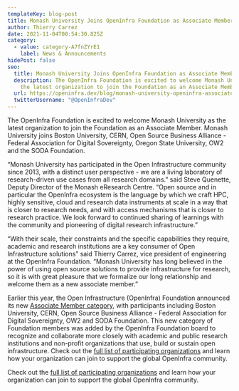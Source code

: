 ```yaml
---
templateKey: blog-post
title: Monash University Joins OpenInfra Foundation as Associate Member
author: Thierry Carrez
date: 2021-11-04T00:54:30.825Z
category:
  - value: category-A7fnZYrE1
    label: News & Announcements
hidePost: false
seo:
  title: Monash University Joins OpenInfra Foundation as Associate Member
  description: The OpenInfra Foundation is excited to welcome Monash University as
    the latest organization to join the Foundation as an Associate Member.
  url: https://openinfra.dev/blog/monash-university-openinfra-associate-member
  twitterUsername: "@OpenInfraDev"
---
```

The OpenInfra Foundation is excited to welcome Monash University as the latest organization to join the Foundation as an Associate Member. Monash University joins Boston University, CERN, Open Source Business Alliance - Federal Association for Digital Sovereignty, Oregon State University, OW2 and the SODA Foundation. 

“Monash University has participated in the Open Infrastructure community since 2013, with a distinct user perspective - we are a living laboratory of research-driven use cases from all research domains.” said Steve Quenette, Deputy Director of the Monash eResearch Centre. “Open source and in particular the OpenInfra ecosystem is the language by which we craft HPC, highly sensitive, cloud and research data instruments at scale in a way that is closer to research needs, and with access mechanisms that is closer to research practice. We look forward to continued sharing of learnings with the community and pioneering of digital research infrastructure.”

“With their scale, their constraints and the specific capabilities they require, academic and research institutions are a key consumer of Open Infrastructure solutions” said Thierry Carrez, vice president of engineering at the OpenInfra Foundation. “Monash University has long believed in the power of using open source solutions to provide infrastructure for research, so it is with great pleasure that we formalize our long relationship and welcome them as a new associate member.”

Earlier this year, the Open Infrastructure (OpenInfra) Foundation announced its new [Associate Member category](https://openinfra.dev/members/), with participants including Boston University, CERN, Open Source Business Alliance - Federal Association for Digital Sovereignty, OW2 and SODA Foundation. This new category of Foundation members was added by the OpenInfra Foundation board to recognize and collaborate more closely with academic and public research institutions and non-profit organizations that use, build or sustain open infrastructure. Check out the [full list of participating organizations](https://openinfra.dev/members/) and learn how your organization can join to support the global OpenInfra community.

Check out the [full list of participating organizations](https://openinfra.dev/members/) and learn how your organization can join to support the global OpenInfra community.